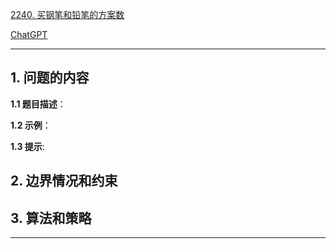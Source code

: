 [2240. 买钢笔和铅笔的方案数](https://leetcode.cn/problems/number-of-ways-to-buy-pens-and-pencils)

[ChatGPT](chat.openai.com)

---

## 1. 问题的内容
**1.1 题目描述**：

**1.2 示例**：

**1.3 提示**:

## 2. 边界情况和约束


## 3. 算法和策略

---

